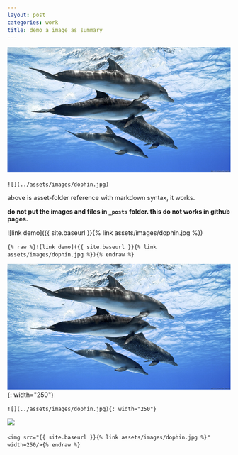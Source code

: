 ```yaml
---
layout: post
categories: work
title: demo a image as summary
---
```


![](../assets/images/dophin.jpg)

`![](../assets/images/dophin.jpg)`

above is asset-folder reference with markdown syntax, it works.

**do not put the images and files in `_posts` folder. this do not works in github pages.**

![link demo]({{ site.baseurl }}{% link assets/images/dophin.jpg %})

`{% raw %}![link demo]({{ site.baseurl }}{% link assets/images/dophin.jpg %}){% endraw %}`

![](../assets/images/dophin.jpg){: width="250"}

`![](../assets/images/dophin.jpg){: width="250"}`


<img src="{{ site.baseurl }}{% link assets/images/dophin.jpg %}" width=250/>

`<img src="{{ site.baseurl }}{% link assets/images/dophin.jpg %}" width=250/>{% endraw %}`
